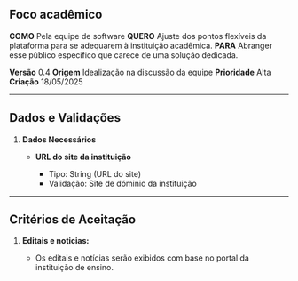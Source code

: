 ## Foco acadêmico

**COMO** Pela equipe de software
**QUERO** Ajuste dos pontos flexíveis da plataforma para se adequarem à instituição acadêmica.
**PARA** Abranger esse público especifico que carece de uma solução dedicada.

**Versão** 0.4
**Origem** Idealização na discussão da equipe
**Prioridade** Alta
**Criação** 18/05/2025

---

## **Dados e Validações**

1. **Dados Necessários**

   * **URL do site da instituição**

     * Tipo: String (URL do site)
     * Validação: Site de dóminio da instituição

---

## **Critérios de Aceitação**

1. **Editais e noticias:**

   * Os editais e notícias serão exibidos com base no portal da instituição de ensino.
